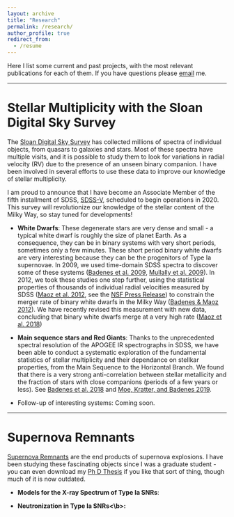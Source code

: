 ```yaml
---
layout: archive
title: "Research"
permalink: /research/
author_profile: true
redirect_from:
  - /resume
---
```


Here I list some current and past projects, with the most relevant publications for each of them. If you have questions please [email](mailto:badenes@pitt.edu) me. 

----


Stellar Multiplicity with the Sloan Digital Sky Survey  <a id="stellar-mult"></a>
====

The [Sloan Digital Sky Survey](https://www.sdss.org/) has collected millions of spectra of individual objects, from quasars to galaxies and stars. Most of these spectra have multiple visits, and it is possible to study them to look for variations in radial velocity (RV) due to the presence of an unseen binary companion. I have been involved in several efforts to use these data to improve our knowledge of stellar multiplicity. 

I am proud to announce that I have become an Associate Member of the fifth installment of SDSS, [SDSS-V](https://www.sdss.org/future/), scheduled to begin operations in 2020. This survey will revolutionize our knowledge of the stellar content of the Milky Way, so stay tuned for developments!

- <b>White Dwarfs</b>: These degenerate stars are very dense and small - a typical white dwarf is roughly the size of planet Earth. As a consequence, they can be in binary systems with very short periods, sometimes only a few minutes. These short period binary white dwarfs are very interesting because they can be the progenitors of Type Ia supernovae. In 2009, we used time-domain SDSS spectra to discover some of these systems ([Badenes et al. 2009](https://ui.adsabs.harvard.edu/abs/2009ApJ...707..971B), [Mullally et al. 2009](https://ui.adsabs.harvard.edu/abs/2009ApJ...707L..51M)). In 2012, we took these studies one step further, using the statistical properties of thousands of individual radial velocities measured by SDSS ([Maoz et al. 2012](https://ui.adsabs.harvard.edu/abs/2012ApJ...751..143M), see the [NSF Press Release](https://www.nsf.gov/discoveries/disc_summ.jsp?cntn_id=123450)) to constrain the merger rate of binary white dwarfs in the Milky Way ([Badenes & Maoz 2012](https://ui.adsabs.harvard.edu/abs/2012ApJ...749L..11B)). We have recently revised this measurement with new data, concluding that binary white dwarfs merge at a very high rate ([Maoz et al. 2018](https://ui.adsabs.harvard.edu/abs/2018MNRAS.476.2584M))

- <b>Main sequence stars and Red Giants</b>: Thanks to the unprecedented spectral resolution of the APOGEE IR spectrographs in SDSS, we have been able to conduct a systematic exploration of the fundamental statistics of stellar multiplicity and their dependance on stellkar properties, from the Main Sequence to the Horizontal Branch. We found that there is a very strong anti-correlation between stellar metallicity and the fraction of stars with close companions (periods of a few years or less). See [Badenes et al. 2018](https://ui.adsabs.harvard.edu/abs/2018ApJ...854..147B/) and [Moe, Kratter, and Badenes 2019](https://ui.adsabs.harvard.edu/abs/2019ApJ...875...61M/). 

- Follow-up of interesting systems: Coming soon.

----

Supernova Remnants
====

[Supernova Remnants](https://en.wikipedia.org/wiki/Supernova_remnant) are the end products of supernova explosions. I have been studying these fascinating objects since I was a graduate student - you can even download my [Ph D Thesis](/files/Badenes_PhDThesis_2004.pdf) if you like that sort of thing, though much of it is now outdated. 

- <b>Models for the X-ray Spectrum of Type Ia SNRs</b>:

- <b>Neutronization in Type Ia SNRs<\b>:
